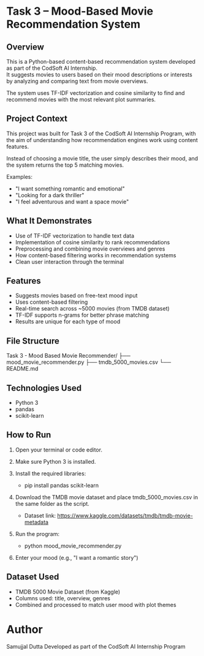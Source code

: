 # Task 3 – Mood-Based Movie Recommendation System

## Overview

This is a Python-based content-based recommendation system developed as part of the CodSoft AI Internship.  
It suggests movies to users based on their mood descriptions or interests by analyzing and comparing text from movie overviews.

The system uses TF-IDF vectorization and cosine similarity to find and recommend movies with the most relevant plot summaries.

## Project Context

This project was built for Task 3 of the CodSoft AI Internship Program, with the aim of understanding how recommendation engines work using content features.

Instead of choosing a movie title, the user simply describes their mood, and the system returns the top 5 matching movies.

Examples:
- "I want something romantic and emotional"
- "Looking for a dark thriller"
- "I feel adventurous and want a space movie"

## What It Demonstrates

- Use of TF-IDF vectorization to handle text data
- Implementation of cosine similarity to rank recommendations
- Preprocessing and combining movie overviews and genres
- How content-based filtering works in recommendation systems
- Clean user interaction through the terminal

## Features

- Suggests movies based on free-text mood input
- Uses content-based filtering
- Real-time search across ~5000 movies (from TMDB dataset)
- TF-IDF supports n-grams for better phrase matching
- Results are unique for each type of mood

## File Structure

Task 3 - Mood Based Movie Recommender/
├── mood_movie_recommender.py
├── tmdb_5000_movies.csv
└── README.md

## Technologies Used

- Python 3
- pandas
- scikit-learn

## How to Run

1. Open your terminal or code editor.
2. Make sure Python 3 is installed.
3. Install the required libraries:
   - pip install pandas scikit-learn
4. Download the TMDB movie dataset and place tmdb_5000_movies.csv in the same folder as the script.

   - Dataset link: https://www.kaggle.com/datasets/tmdb/tmdb-movie-metadata

5. Run the program:

      - python mood_movie_recommender.py
6. Enter your mood (e.g., "I want a romantic story")

## Dataset Used

  - TMDB 5000 Movie Dataset (from Kaggle)
  - Columns used: title, overview, genres
  - Combined and processed to match user mood with plot themes

# Author

Samujjal Dutta
Developed as part of the CodSoft AI Internship Program

   

